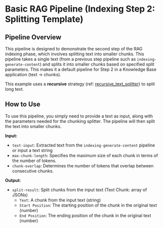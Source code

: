 # Basic RAG Pipeline (Indexing Step 2: Splitting Template)

## Pipeline Overview

This pipeline is designed to demonstrate the second step of the RAG indexing phase, which involves splitting text into smaller chunks. This pipeline takes a single text (from a previous step pipeline such as `indexing-generate-content`) and splits it into smaller chunks based on specified split parameters. This makes it a default pipeline for Step 2 in a Knowledge Base application (text -> chunks).

This example uses a **recursive** strategy (ref: [recursive_text_splitter](https://python.langchain.com/v0.2/docs/how_to/recursive_text_splitter/)) to split long text.

## How to Use

To use this pipeline, you simply need to provide a text as input, along with the parameters needed for the chunking splitter. The pipeline will then split the text into smaller chunks.

**Input:**

* `text-input`: Extracted text from the `indexing-generate-content` pipeline or input a text string
* `max-chunk-length`: Specifies the maximum size of each chunk in terms of the number of tokens.
* `chunk-overlap`: Determines the number of tokens that overlap between consecutive chunks.

**Output:**

* `split-result`: Split chunks from the input text (Text Chunk: array of JSONs)
  * `Text`: A chunk from the input text (string)
  * `Start Position`: The starting position of the chunk in the original text (number)
  * `End Position`: The ending position of the chunk in the original text (number)
